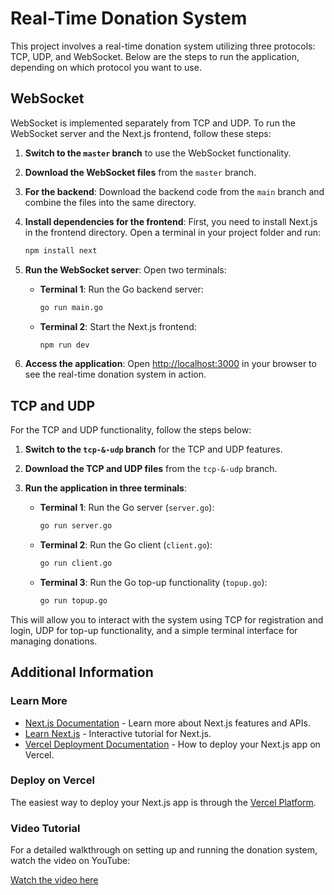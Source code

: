 # Real-Time Donation System

This project involves a real-time donation system utilizing three protocols: TCP, UDP, and WebSocket. Below are the steps to run the application, depending on which protocol you want to use.

## WebSocket

WebSocket is implemented separately from TCP and UDP. To run the WebSocket server and the Next.js frontend, follow these steps:

1. **Switch to the `master` branch** to use the WebSocket functionality.
2. **Download the WebSocket files** from the `master` branch.
3. **For the backend**: Download the backend code from the `main` branch and combine the files into the same directory.
4. **Install dependencies for the frontend**: 
   First, you need to install Next.js in the frontend directory. Open a terminal in your project folder and run:
   
   ```bash
   npm install next
5. **Run the WebSocket server**:
   Open two terminals:
   
   - **Terminal 1**: Run the Go backend server:
     ```bash
     go run main.go
     ```

   - **Terminal 2**: Start the Next.js frontend:
     ```bash
     npm run dev
     ```

6. **Access the application**: Open [http://localhost:3000](http://localhost:3000) in your browser to see the real-time donation system in action.

## TCP and UDP

For the TCP and UDP functionality, follow the steps below:

1. **Switch to the `tcp-&-udp` branch** for the TCP and UDP features.
2. **Download the TCP and UDP files** from the `tcp-&-udp` branch.
3. **Run the application in three terminals**:
   
   - **Terminal 1**: Run the Go server (`server.go`):
     ```bash
     go run server.go
     ```

   - **Terminal 2**: Run the Go client (`client.go`):
     ```bash
     go run client.go
     ```

   - **Terminal 3**: Run the Go top-up functionality (`topup.go`):
     ```bash
     go run topup.go
     ```

This will allow you to interact with the system using TCP for registration and login, UDP for top-up functionality, and a simple terminal interface for managing donations.

## Additional Information

### Learn More

- [Next.js Documentation](https://nextjs.org/docs) - Learn more about Next.js features and APIs.
- [Learn Next.js](https://nextjs.org/learn) - Interactive tutorial for Next.js.
- [Vercel Deployment Documentation](https://nextjs.org/docs/app/building-your-application/deploying) - How to deploy your Next.js app on Vercel.

### Deploy on Vercel

The easiest way to deploy your Next.js app is through the [Vercel Platform](https://vercel.com/new?utm_medium=default-template&filter=next.js&utm_source=create-next-app&utm_campaign=create-next-app-readme).

### Video Tutorial

For a detailed walkthrough on setting up and running the donation system, watch the video on YouTube:

[Watch the video here](https://www.youtube.com)
